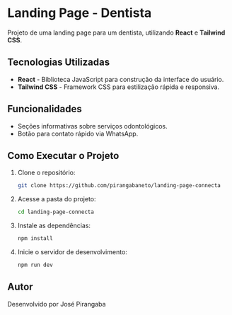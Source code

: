 # Landing Page - Dentista

Projeto de uma landing page para um dentista, utilizando **React** e **Tailwind CSS**.

## Tecnologias Utilizadas

- **React** - Biblioteca JavaScript para construção da interface do usuário.
- **Tailwind CSS** - Framework CSS para estilização rápida e responsiva.

## Funcionalidades

- Seções informativas sobre serviços odontológicos.
- Botão para contato rápido via WhatsApp.

## Como Executar o Projeto

1. Clone o repositório:
   ```bash
   git clone https://github.com/pirangabaneto/landing-page-connecta
   ```
2. Acesse a pasta do projeto:
   ```bash
   cd landing-page-connecta
   ```
3. Instale as dependências:
   ```bash
   npm install
   ```
4. Inicie o servidor de desenvolvimento:
   ```bash
   npm run dev
   ```

## Autor

Desenvolvido por José Pirangaba
